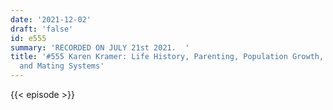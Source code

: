 ```yaml
---
date: '2021-12-02'
draft: 'false'
id: e555
summary: 'RECORDED ON JULY 21st 2021.  '
title: '#555 Karen Kramer: Life History, Parenting, Population Growth, Dipersals,
  and Mating Systems'
---
```

{{< episode >}}
